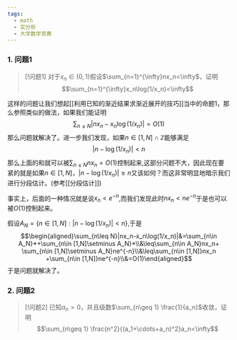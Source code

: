 ```yaml
---
tags:
  - math
  - 实分析
  - 大学数学竞赛
---
```

### 1. 问题1
> [!问题1]
> 对于$x_n\in (0,1)$假设$\sum_{n=1}^{\infty}nx_n<\infty$，证明$$\sum_{n=1}^{\infty}x_n\log(1/x_n)<\infty$$

这样的问题让我们想起[[利用已知的渐近结果求渐近展开的技巧]]当中的命题1，那么参照类似的做法，如果我们能证明$$\sum_{n\leq N}|nx_n-x_n\log(1/x_n)|=O(1)$$那么问题就解决了。进一步我们发现，如果$n \in [1,N]\cap \mathbb{Z}$能够满足$$|n-\log(1/x_n)|<n$$那么上面的和就可以被$\sum_{n\leq N}nx_n=O(1)$控制起来,这部分问题不大，因此现在要紧的就是如果$n \in [1,N]$，$|n-\log(1/x_n)|\geq n$又该如何？而这非常明显地暗示我们进行分段估计。(参考[[分段估计]])

事实上，后面的一种情况就是说$x_n<e^{-n}$,而我们发现此时$nx_n<ne^{-n}$于是也可以被$O(1)$控制起来。

假设$A_N=\{n\in [1,N]:|n-\log(1/x_n)|<n\}$,于是$$\begin{aligned}\sum_{n\leq N}|nx_n-x_n\log(1/x_n)|&=\sum_{n\in A_N}*+\sum_{n\in [1,N]\setminus A_N}*\\&\leq\sum_{n\in A_N}nx_n+ \sum_{n\in [1,N]\setminus A_N}ne^{-n}\\&\leq\sum_{n\in [1,N]}nx_n +\sum_{n\in [1,N]}ne^{-n}\\&=O(1)\end{aligned}$$于是问题就解决了。

### 2. 问题2

> [!问题2]
> 已知$a_n>0$，并且级数$\sum_{n\geq 1} \frac{1}{a_n}$收敛，证明$$\sum_{n\geq 1} \frac{n^2}{(a_1+\cdots+a_n)^2}a_n<\infty$$

